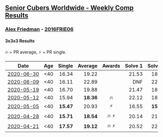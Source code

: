 <style>table {white-space: nowrap;}</style>
<link rel="stylesheet" type="text/css" href="/scw-comp/css/flags.css" />

## [Senior Cubers Worldwide - Weekly Comp Results](/scw-comp/results/)
### [Alex Friedman](README.md) - [2016FRIE06](https://www.worldcubeassociation.org/persons/2016FRIE06?event=333)
#### 3x3x3 Results

<span style="white-space: nowrap;">🔥 = PR average</span>, <span style="white-space: nowrap;">⚡ = PR single</span>.

| Date | Age | Single | Average | Awards | Solve 1 | Solve 2 | Solve 3 | Solve 4 | Solve 5 | Video |
| :--: | :--: | --: | --: | :--: | --: | --: | --: | --: | --: | :-- |
| [2020-06-30](../../results/2020-06-30/333.md) | <40 | 16.34 | 19.22 |  | 21.53 | 18.50 | 18.27 | 16.34 | 20.90 | [Desktop](https://www.facebook.com/events/679860472562391/permalink/682466278968477) / [Mobile](https://m.facebook.com/events/679860472562391?view=permalink&id=682466278968477) |
| [2020-06-09](../../results/2020-06-09/333.md) | <40 | 16.11 | 22.89 |  | DNF | 22.65 | 17.16 | 28.87 | 16.11 | [Desktop](https://www.facebook.com/events/903549840109576/permalink/907936913004202) / [Mobile](https://m.facebook.com/events/903549840109576?view=permalink&id=907936913004202) |
| [2020-05-19](../../results/2020-05-19/333.md) | <40 | 16.70 | 19.88 |  | 21.47 | 18.58 | 28.71 | 19.59 | 16.70 | [Desktop](https://www.facebook.com/events/1880761498725633/permalink/1881032082031908) / [Mobile](https://m.facebook.com/events/1880761498725633?view=permalink&id=1881032082031908) |
| [2020-05-12](../../results/2020-05-12/333.md) | <40 | 15.94 | **18.36** | 🔥 | 22.12 | 18.52 | 18.11 | 18.45 | 15.94 | [Desktop](https://www.facebook.com/events/546188069600739/permalink/550338852518994) / [Mobile](https://m.facebook.com/events/546188069600739?view=permalink&id=550338852518994) |
| [2020-05-05](../../results/2020-05-05/333.md) | <40 | **15.47** | 20.93 | ⚡ | 16.55 | **15.47** | 24.45 | 21.79 | 29.27 | [Desktop](https://www.facebook.com/events/3313106775587396/permalink/3318780915019982) / [Mobile](https://m.facebook.com/events/3313106775587396?view=permalink&id=3318780915019982) |
| [2020-04-28](../../results/2020-04-28/333.md) | <40 | **15.71** | **18.54** | 🔥 ⚡ | 20.14 | 21.87 | 17.98 | 17.50 | **15.71** | [Desktop](https://www.facebook.com/events/535188653858103/permalink/538721276838174) / [Mobile](https://m.facebook.com/events/535188653858103?view=permalink&id=538721276838174) |
| [2020-04-21](../../results/2020-04-21/333.md) | <40 | **17.57** | **19.12** | 🔥 ⚡ | 20.52 | 22.53 | 19.25 | **17.57** | 17.60 | [Desktop](https://www.facebook.com/events/880278499062375/permalink/883238492099709) / [Mobile](https://m.facebook.com/events/880278499062375?view=permalink&id=883238492099709) |


<!-- Global site tag (gtag.js) - Google Analytics -->
<script async src="https://www.googletagmanager.com/gtag/js?id=UA-86348435-3"></script>
<script>window.dataLayer = window.dataLayer || []; function gtag() {dataLayer.push(arguments);} gtag('js', new Date()); gtag('config', 'UA-86348435-3');</script>
